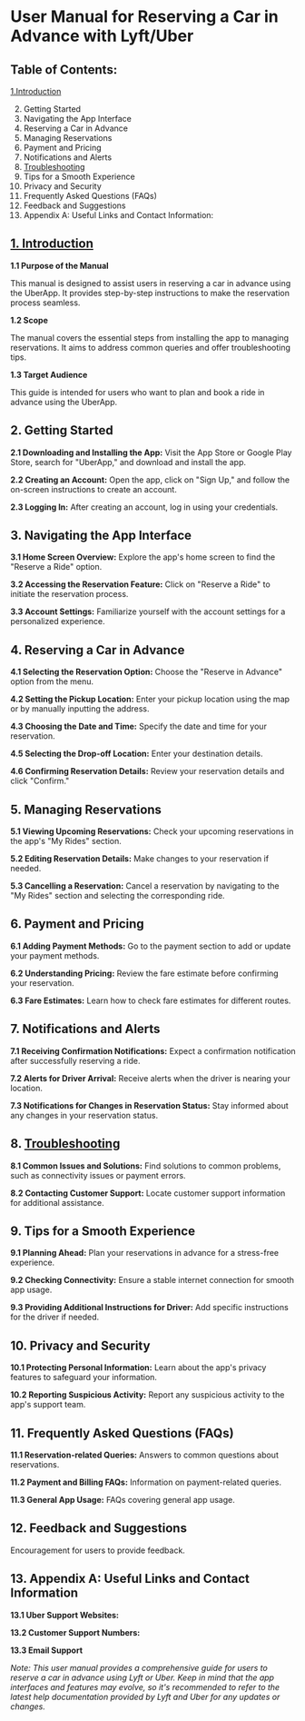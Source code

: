# User Manual for Reserving a Car in Advance with Lyft/Uber

## **Table of Contents:**

[1.Introduction](#Introduction)

2. Getting Started
3. Navigating the App Interface
4. Reserving a Car in Advance	
5. Managing Reservations
6. Payment and Pricing
7. Notifications and Alerts
8. [Troubleshooting](#Troubleshooting)
9. Tips for a Smooth Experience
10. Privacy and Security
11. Frequently Asked Questions (FAQs)
12. Feedback and Suggestions
13. Appendix A: Useful Links and Contact Information:


## [1. Introduction](#Introduction)

**1.1 Purpose of the Manual**

This manual is designed to assist users in reserving a car in advance using the UberApp. It provides step-by-step instructions to make the reservation process seamless.

**1.2 Scope**

The manual covers the essential steps from installing the app to managing reservations. It aims to address common queries and offer troubleshooting tips.

**1.3 Target Audience**

This guide is intended for users who want to plan and book a ride in advance using the UberApp.

## 2. Getting Started
   
**2.1 Downloading and Installing the App:** Visit the App Store or Google Play Store, search for "UberApp," and download and install the app.

**2.2 Creating an Account:** Open the app, click on "Sign Up," and follow the on-screen instructions to create an account.

**2.3 Logging In:** After creating an account, log in using your credentials.


## 3. Navigating the App Interface
   
**3.1 Home Screen Overview:** Explore the app's home screen to find the "Reserve a Ride" option.

**3.2 Accessing the Reservation Feature:** Click on "Reserve a Ride" to initiate the reservation process.

**3.3 Account Settings:** Familiarize yourself with the account settings for a personalized experience.


## 4. Reserving a Car in Advance

**4.1 Selecting the Reservation Option:** Choose the "Reserve in Advance" option from the menu.

**4.2 Setting the Pickup Location:** Enter your pickup location using the map or by manually inputting the address.

**4.3 Choosing the Date and Time:** Specify the date and time for your reservation.

**4.5 Selecting the Drop-off Location:** Enter your destination details.

**4.6 Confirming Reservation Details:** Review your reservation details and click "Confirm."


## 5. Managing Reservations

**5.1 Viewing Upcoming Reservations:** Check your upcoming reservations in the app's "My Rides" section.

**5.2 Editing Reservation Details:** Make changes to your reservation if needed.

**5.3 Cancelling a Reservation:** Cancel a reservation by navigating to the "My Rides" section and selecting the corresponding ride.


## 6. Payment and Pricing

**6.1 Adding Payment Methods:** Go to the payment section to add or update your payment methods.

**6.2 Understanding Pricing:** Review the fare estimate before confirming your reservation.

**6.3 Fare Estimates:** Learn how to check fare estimates for different routes.


## 7. Notifications and Alerts

**7.1 Receiving Confirmation Notifications:** Expect a confirmation notification after successfully reserving a ride.

**7.2 Alerts for Driver Arrival:** Receive alerts when the driver is nearing your location.

**7.3 Notifications for Changes in Reservation Status:** Stay informed about any changes in your reservation status.


## 8. [Troubleshooting](#Troubleshooting)

**8.1 Common Issues and Solutions:** Find solutions to common problems, such as connectivity issues or payment errors.

**8.2 Contacting Customer Support:** Locate customer support information for additional assistance.


## 9. Tips for a Smooth Experience

**9.1 Planning Ahead:** Plan your reservations in advance for a stress-free experience.

**9.2 Checking Connectivity:** Ensure a stable internet connection for smooth app usage.

**9.3 Providing Additional Instructions for Driver:** Add specific instructions for the driver if needed.


## 10. Privacy and Security

**10.1 Protecting Personal Information:** Learn about the app's privacy features to safeguard your information. 

**10.2 Reporting Suspicious Activity:** Report any suspicious activity to the app's support team.


## 11. Frequently Asked Questions (FAQs)

**11.1 Reservation-related Queries:** Answers to common questions about reservations.

**11.2  Payment and Billing FAQs:** Information on payment-related queries.

**11.3 General App Usage:** FAQs covering general app usage.


## 12. Feedback and Suggestions

Encouragement for users to provide feedback.


## 13. Appendix A: Useful Links and Contact Information

**13.1 Uber Support Websites:**

**13.2 Customer Support Numbers:**

**13.3 Email Support**


*Note: This user manual provides a comprehensive guide for users to reserve a car in advance using Lyft or Uber. Keep in mind that the app interfaces and features may evolve, so it's recommended to refer to the latest help documentation provided by Lyft and Uber for any updates or changes.*
